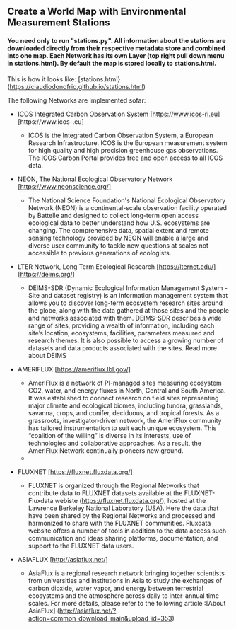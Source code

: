 ## Create a World Map with Environmental Measurement Stations

#### You need only to run "stations.py". All information about the stations are downloaded directly from their respective metadata store and combined into one map. Each Network has its own Layer (top right pull down menu in stations.html). By default the map is stored locally to stations.html.

This is how it looks like: [stations.html}(https://claudiodonofrio.github.io/stations.html)




The following Networks are implemented sofar:

- ICOS  Integrated Carbon Observation System [https://www.icos-ri.eu] [https://www.icos-.eu]
	- ICOS is the Integrated Carbon Observation System, a European Research Infrastructure. ICOS is the European measurement system for high quality and high precision greenhouse gas observations. The ICOS Carbon Portal provides free and open access to all ICOS data. 

- NEON, The National Ecological Observatory Network [https://www.neonscience.org/]
	- The National Science Foundation's National Ecological Observatory Network (NEON) is a continental-scale observation facility operated by Battelle and designed to collect long-term open access ecological data to better understand how U.S. ecosystems are changing. The comprehensive data, spatial extent and remote sensing technology provided by NEON will enable a large and diverse user community to tackle new questions at scales not accessible to previous generations of ecologists.
	
- LTER Network, Long Term Ecological Research [https://lternet.edu/] [https://deims.org/]
	- DEIMS-SDR (Dynamic Ecological Information Management System - Site and dataset registry) is an information management system that allows you to discover long-term ecosystem research sites around the globe, along with the data gathered at those sites and the people and networks associated with them. DEIMS-SDR describes a wide range of sites, providing a wealth of information, including each site’s location, ecosystems, facilities, parameters measured and research themes. It is also possible to access a growing number of datasets and data products associated with the sites. Read more about DEIMS

- AMERIFLUX [https://ameriflux.lbl.gov/]
	- AmeriFlux is a network of PI-managed sites measuring ecosystem CO2, water, and energy fluxes in North, Central and South America. It was established to connect research on field sites representing major climate and ecological biomes, including tundra, grasslands, savanna, crops, and conifer, deciduous, and tropical forests. As a grassroots, investigator-driven network, the AmeriFlux community has tailored instrumentation to suit each unique ecosystem. This “coalition of the willing” is diverse in its interests, use of technologies and collaborative approaches. As a result, the AmeriFlux Network continually pioneers new ground.
	- 
	
- FLUXNET [https://fluxnet.fluxdata.org/]
	- FLUXNET is organized through the Regional Networks that contribute data to FLUXNET datasets available at the FLUXNET-Fluxdata webiste (https://fluxnet.fluxdata.org/), hosted at the Lawrence Berkeley National Laboratory (USA).  Here the data that have been shared by the Regional Networks and processed and harmonized to share with the FLUXNET communities.  Fluxdata website offers a number of tools in addition to the data access such communication and ideas sharing platforms, documentation, and support to the FLUXNET data users.
	
- ASIAFLUX [http://asiaflux.net/]
	- AsiaFlux is a regional research network bringing together scientists from universities and institutions in Asia to study the exchanges of carbon dioxide, water vapor, and energy between terrestrial ecosystems and the atmosphere across daily to inter-annual time scales. For more details, please refer to the following article :[About AsiaFlux] (http://asiaflux.net/?action=common_download_main&upload_id=353)
